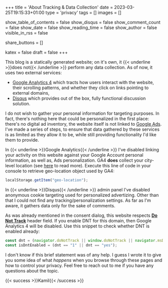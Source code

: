 +++
title = 'About Tracking & Data Collection'
date = 2023-03-25T19:15:33+01:00
type = 'privacy'
tags = []
images = []

show_table_of_contents = false
show_disqus = false
show_comment_count = false
show_date = false
show_reading_time = false
show_author = false
visible_in_rss = false

share_buttons = []

katex = false
draft = false
+++

This blog is a statically generated website; on it's own, it {{< underline >}}does not{{< /underline >}} perform any
data collection. As of now, it uses two external services:

* [Google Analytics 4](https://marketingplatform.google.com/about/analytics/) which tracts how users interact with the
website, their scrolling patterns, and whether they click on links pointing to external domains,
* [Disqus](https://disqus.com/) which provides out of the box, fully functional discussion solution.

I do not wish to gather your personal information for targeting purposes. In fact, there's nothing here that could be
personalized in the first place: there's no digital ad inventory, the website itself is not linked to
[Google Ads](https://ads.google.com/home/). I've made a series of steps, to ensure that data gathered by these services
is as limited as they allow it to be, while still providing functionality I'd like them to provide.

In {{< underline >}}Google Analytics{{< /underline >}} I've disabled linking your activity on this website against your
Google Account personal information, as well as, Ads personalization. GA4 **does** collect your city-level location (see
[here](https://support.google.com/analytics/answer/12002752?hl=en-GB&utm_id=ad) to read more). Execute this line of code
in your console to retrieve geo-location object used by GA4:

```javascript
localStorage.getItem("geo-location");
```

In {{< underline >}}Disqus{{< /underline >}} admin panel I've disabled anonymous cookie targeting used for personalized
advertizing. Other than that I could not find any tracking/personalization settings. As far as I'm aware, it gathers
data only for the sake of comments.

As was already mentioned in the consent dialog, this website respects
**[Do Not Track](https://en.wikipedia.org/wiki/Do_Not_Track)** header field. If you enable DNT for this domain, then
Google Analytics 4 will be disabled. Use this snippet to check whether DNT is enabled already:

```javascript
const dnt = (navigator.doNotTrack || window.doNotTrack || navigator.msDoNotTrack);
const isDntEnabled = (dnt == "1" || dnt == "yes");
```

I don't know if this brief statement was of any help. I guess I wrote it to give you some idea of what _happens_ when
you browse through these pages and how to control your privacy. Feel free to reach out to me if you have any questions
about the topic.

{{< success >}}Kamil{{< /success >}}
